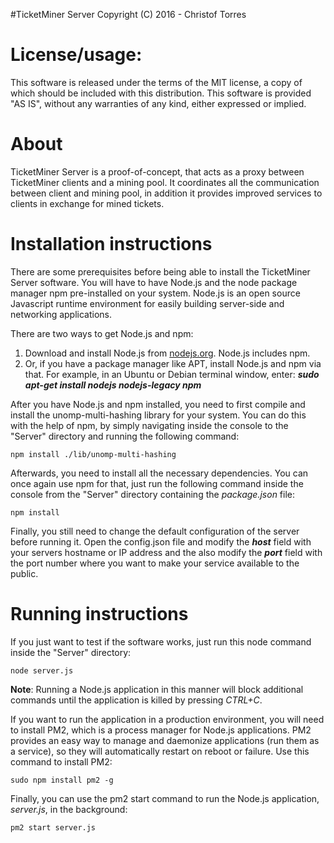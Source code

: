 #TicketMiner Server
Copyright (C) 2016 - Christof Torres

License/usage:
=========================
This software is released under the terms of the MIT license, a copy
of which should be included with this distribution.
This software is provided "AS IS", without any warranties of any kind,
either expressed or implied.

About
=========================
TicketMiner Server is a proof-of-concept, that acts as a proxy between TicketMiner clients and a mining pool. It coordinates all the communication between client and mining pool, in addition it provides improved services to clients in exchange for mined tickets.

Installation instructions
=========================
There are some prerequisites before being able to install the TicketMiner Server software. You will have to have Node.js and the node package manager npm pre-installed on your system. Node.js is an open source Javascript runtime environment for easily building server-side and networking applications.

There are two ways to get Node.js and npm:

1. Download and install Node.js from [nodejs.org](https://nodejs.org/en/). Node.js includes npm.
2. Or, if you have a package manager like APT, install Node.js and npm via that. For example, in an Ubuntu or Debian terminal window, enter: ***sudo apt-get install nodejs nodejs-legacy npm***

After you have Node.js and npm installed, you need to first compile and install the unomp-multi-hashing library for your system. You can do this with the help of npm, by simply navigating inside the console to the "Server" directory and running the following command:

	npm install ./lib/unomp-multi-hashing

Afterwards, you need to install all the necessary dependencies. You can once again use npm for that, just run the following command inside the console from the "Server" directory containing the _package.json_ file:

	npm install

Finally, you still need to change the default configuration of the server before running it. Open the config.json file and modify the ***host*** field with your servers hostname or IP address and the also modify the ***port*** field with the port number where you want to make your service available to the public.

Running instructions
====================
If you just want to test if the software works, just run this node command inside the "Server" directory:

	node server.js

**Note**: Running a Node.js application in this manner will block additional commands until the application is killed by pressing _CTRL+C_.

If you want to run the application in a production environment, you will need to install PM2, which is a process manager for Node.js applications. PM2 provides an easy way to manage and daemonize applications (run them as a service), so they will automatically restart on reboot or failure. Use this command to install PM2:

	sudo npm install pm2 -g

Finally, you can use the pm2 start command to run the Node.js application, _server.js_, in the background:

	pm2 start server.js
